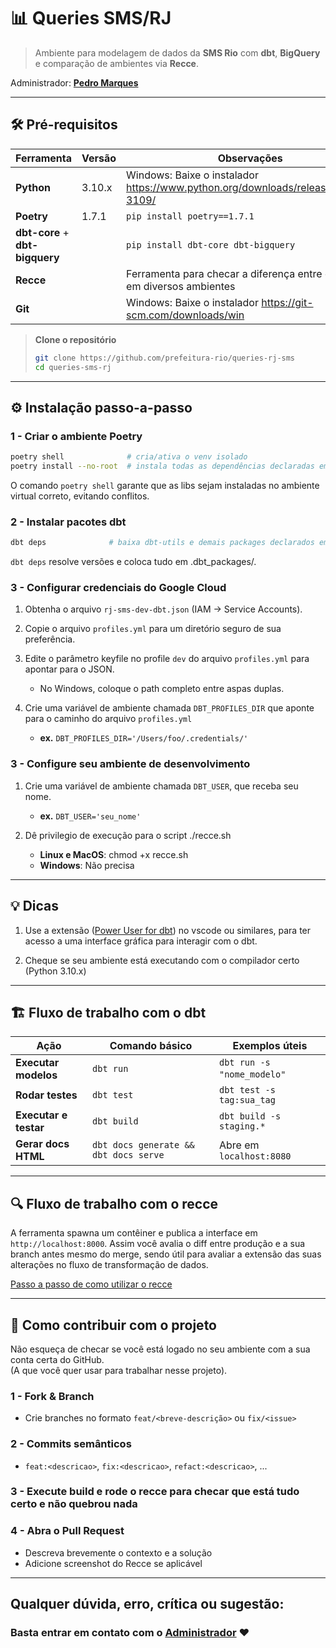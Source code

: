 # 📊 Queries SMS/RJ
> Ambiente para modelagem de dados da **SMS Rio** com **dbt**, **BigQuery** e comparação de ambientes via **Recce**.

Administrador: **[Pedro Marques](https://github.com/TanookiVerde)**  

---

## 🛠️ Pré-requisitos

| Ferramenta | Versão | Observações |
|------------|--------|-------------|
| **Python** | 3.10.x | Windows: Baixe o instalador https://www.python.org/downloads/release/python-3109/ |
| **Poetry** | 1.7.1  | `pip install poetry==1.7.1` |
| **dbt-core** + **dbt-bigquery** |  | `pip install dbt-core dbt-bigquery` |
| **Recce** | | Ferramenta para checar a diferença entre os dados em diversos ambientes <br> |
| **Git** | | Windows: Baixe o instalador https://git-scm.com/downloads/win |

> **Clone o repositório**
> ```bash
> git clone https://github.com/prefeitura-rio/queries-rj-sms
> cd queries-sms-rj
> ```  

---

## ⚙️ Instalação passo-a-passo

### 1 - Criar o ambiente Poetry
```bash
poetry shell              # cria/ativa o venv isolado
poetry install --no-root  # instala todas as dependências declaradas em pyproject.toml
```

O comando `poetry shell` garante que as libs sejam instaladas no ambiente virtual correto, evitando conflitos.


### 2 - Instalar pacotes dbt
```bash
dbt deps              # baixa dbt-utils e demais packages declarados em packages.yml
```

`dbt deps` resolve versões e coloca tudo em .dbt_packages/.

### 3 - Configurar credenciais do Google Cloud
1. Obtenha o arquivo `rj-sms-dev-dbt.json` (IAM → Service Accounts).

2. Copie o arquivo `profiles.yml` para um diretório seguro de sua preferência.

3. Edite o parâmetro keyfile no profile `dev` do arquivo `profiles.yml` para apontar para o JSON.
    - No Windows, coloque o path completo entre aspas duplas.

5. Crie uma variável de ambiente chamada `DBT_PROFILES_DIR` que aponte para o caminho do arquivo `profiles.yml`
    - **ex.** `DBT_PROFILES_DIR='/Users/foo/.credentials/'` 


### 3 - Configure seu ambiente de desenvolvimento

1. Crie uma variável de ambiente chamada `DBT_USER`, que receba seu nome.
    - **ex.** `DBT_USER='seu_nome'`

 8. Dê privilegio de execução para o script ./recce.sh
    - **Linux e MacOS**: chmod +x recce.sh
    - **Windows**: Não precisa

---

## 💡 Dicas
1. Use a extensão ([Power User for dbt](https://marketplace.visualstudio.com/items?itemName=innoverio.vscode-dbt-power-user)) no vscode ou similares, para ter acesso a uma interface gráfica para interagir com o dbt.

2. Cheque se seu ambiente está executando com o compilador certo (Python 3.10.x)

---

## 🏗️ Fluxo de trabalho com o dbt
| Ação                 | Comando básico                        | Exemplos úteis             |
| -------------------- | ------------------------------------- | -------------------------- |
| **Executar modelos** | `dbt run`                             | `dbt run -s "nome_modelo"` |
| **Rodar testes**     | `dbt test`                            | `dbt test -s tag:sua_tag`  |
| **Executar e testar**| `dbt build`                           | `dbt build -s staging.*`   |
| **Gerar docs HTML**  | `dbt docs generate && dbt docs serve` | Abre em `localhost:8080`   |

---

## 🔍 Fluxo de trabalho com o recce
A ferramenta spawna um contêiner e publica a interface em `http://localhost:8000`.
Assim você avalia o diff entre produção e a sua branch antes mesmo do merge, sendo útil para avaliar a extensão das suas alterações no fluxo de transformação de dados.

[Passo a passo de como utilizar o recce](tools/recce.md)

---

## 🤝 Como contribuir com o projeto
Não esqueça de checar se você está logado no seu ambiente com a sua conta certa do GitHub.  
(A que você quer usar para trabalhar nesse projeto).
### 1 - Fork & Branch
- Crie branches no formato `feat/<breve-descrição>` ou `fix/<issue>`
### 2 - Commits semânticos
- `feat:<descricao>`, `fix:<descricao>`, `refact:<descricao>`, ...
### 3 - Execute build e rode o recce para checar que está tudo certo e não quebrou nada

### 4 - Abra o Pull Request
 - Descreva brevemente o contexto e a solução
 - Adicione screenshot do Recce se aplicável

---

## Qualquer dúvida, erro, crítica ou sugestão:
### Basta entrar em contato com o [Administrador](https://github.com/TanookiVerde) ❤️
